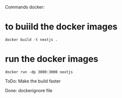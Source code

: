 Commands docker:

# to buiild the docker images

```
docker build -t nextjs .
```

# run the docker images

```
docker run -dp 3000:3000 nextjs
```

ToDo:
Make the build faster

Done:
dockerignore file